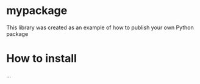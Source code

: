 # mypackage 
This library was created as an example of how to publish your own Python package

# How to install
...